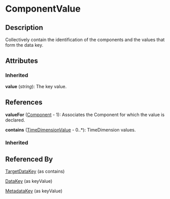 
# ComponentValue





## Description

Collectively contain the identification of the components and the values that form the data key.


## Attributes

### Inherited

**value** (*string*): The key value.



## References

**valueFor** ([Component](../Base/Component.md) - 1): Associates the Component for which the value is declared.

**contains** ([TimeDimensionValue](TimeDimensionValue.md) - 0..*): TimeDimension values.

### Inherited



## Referenced By

[TargetDataKey](TargetDataKey.md) (as contains)

[DataKey](../Registry/DataKey.md) (as keyValue)

[MetadataKey](../Registry/MetadataKey.md) (as keyValue)


